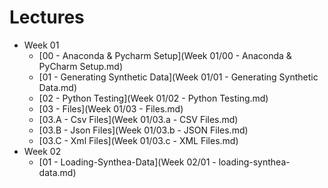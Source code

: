 # Lectures

* Week 01
  * [00 - Anaconda & Pycharm Setup](Week 01/00 - Anaconda & PyCharm Setup.md)
  * [01 - Generating Synthetic Data](Week 01/01 - Generating Synthetic Data.md)
  * [02 - Python Testing](Week 01/02 - Python Testing.md)
  * [03 - Files](Week 01/03 - Files.md)
  * [03.A - Csv Files](Week 01/03.a - CSV Files.md)
  * [03.B - Json Files](Week 01/03.b - JSON Files.md)
  * [03.C - Xml Files](Week 01/03.c - XML Files.md)
* Week 02
  * [01 - Loading-Synthea-Data](Week 02/01 - loading-synthea-data.md)